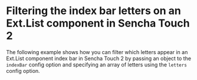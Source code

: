 # Filtering the index bar letters on an Ext.List component in Sencha Touch 2 #

The following example shows how you can filter which letters appear in an Ext.List component index bar in Sencha Touch 2 by passing an object to the `indexBar` config option and specifying an array of letters using the `letters` config option.
